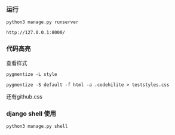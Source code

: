 ### 运行

```shell
python3 manage.py runserver
```

```shell
http://127.0.0.1:8000/
```

### 代码高亮

查看样式

```
pygmentize -L style
```

```shell
pygmentize -S default -f html -a .codehilite > teststyles.css
```

还有github.css

### django shell 使用
```shell
python3 manage.py shell
```
